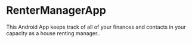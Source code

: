 # RenterManagerApp
This Android App keeps track of all of your finances and contacts in your capacity as a house renting manager..
